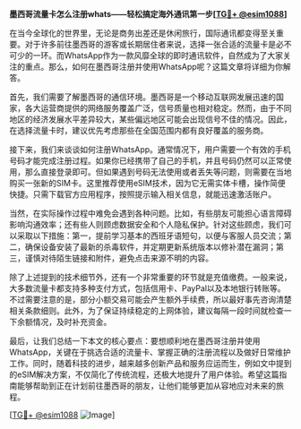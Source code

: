 **墨西哥流量卡怎么注册whats——轻松搞定海外通讯第一步[[TG💪+ @esim1088](https://t.me/s/esim1088)]**

在当今全球化的世界里，无论是商务出差还是休闲旅行，国际通讯都变得至关重要。对于许多前往墨西哥的游客或长期居住者来说，选择一张合适的流量卡是必不可少的一环。而WhatsApp作为一款风靡全球的即时通讯软件，自然成为了大家关注的重点。那么，如何在墨西哥注册并使用WhatsApp呢？这篇文章将详细为你解答。

首先，我们需要了解墨西哥的通信环境。墨西哥是一个移动互联网发展迅速的国家，各大运营商提供的网络服务覆盖广泛，信号质量也相对稳定。然而，由于不同地区的经济发展水平差异较大，某些偏远地区可能会出现信号不佳的情况。因此，在选择流量卡时，建议优先考虑那些在全国范围内都有良好覆盖的服务商。

接下来，我们来谈谈如何注册WhatsApp。通常情况下，用户需要一个有效的手机号码才能完成注册过程。如果你已经携带了自己的手机，并且号码仍然可以正常使用，那么直接登录即可。但如果遇到号码无法使用或者丢失等问题，则需要在当地购买一张新的SIM卡。这里推荐使用eSIM技术，因为它无需实体卡槽，操作简便快捷。只需下载官方应用程序，按照提示输入相关信息，就能迅速激活账户。

当然，在实际操作过程中难免会遇到各种问题。比如，有些朋友可能担心语言障碍影响沟通效率；还有些人则顾虑数据安全和个人隐私保护。针对这些顾虑，我们可以采取以下措施：第一，提前学习基本的西班牙语短句，以便与客服人员交流；第二，确保设备安装了最新的杀毒软件，并定期更新系统版本以修补潜在漏洞；第三，谨慎对待陌生链接和附件，避免点击来源不明的内容。

除了上述提到的技术细节外，还有一个非常重要的环节就是充值缴费。一般来说，大多数流量卡都支持多种支付方式，包括信用卡、PayPal以及本地银行转账等。不过需要注意的是，部分小额交易可能会产生额外手续费，所以最好事先咨询清楚相关条款细则。此外，为了保证持续稳定的上网体验，建议每隔一段时间就检查一下余额情况，及时补充资金。

最后，让我们总结一下本文的核心要点：要想顺利地在墨西哥注册并使用WhatsApp，关键在于挑选合适的流量卡、掌握正确的注册流程以及做好日常维护工作。同时，随着科技的进步，越来越多创新产品和服务应运而生，例如文中提到的eSIM解决方案，不仅简化了传统流程，还极大地提升了用户体验。希望这篇指南能够帮助到正在计划前往墨西哥的朋友，让他们能够更加从容地应对未来的旅程。

[[TG💪+ @esim1088](https://t.me/s/esim1088) ![Image](https://i.postimg.cc/4NQfJmqS/Snipaste-2025-05-13-00-14-12.png)]